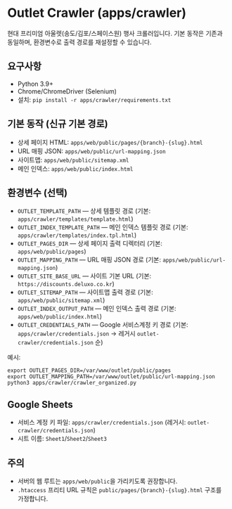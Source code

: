 # Outlet Crawler (apps/crawler)

현대 프리미엄 아울렛(송도/김포/스페이스원) 행사 크롤러입니다. 기본 동작은 기존과 동일하며, 환경변수로 출력 경로를 재설정할 수 있습니다.

## 요구사항
- Python 3.9+
- Chrome/ChromeDriver (Selenium)
- 설치: `pip install -r apps/crawler/requirements.txt`

## 기본 동작 (신규 기본 경로)
- 상세 페이지 HTML: `apps/web/public/pages/{branch}-{slug}.html`
- URL 매핑 JSON: `apps/web/public/url-mapping.json`
- 사이트맵: `apps/web/public/sitemap.xml`
- 메인 인덱스: `apps/web/public/index.html`

## 환경변수 (선택)
- `OUTLET_TEMPLATE_PATH` — 상세 템플릿 경로 (기본: `apps/crawler/templates/template.html`)
- `OUTLET_INDEX_TEMPLATE_PATH` — 메인 인덱스 템플릿 경로 (기본: `apps/crawler/templates/index.tpl.html`)
- `OUTLET_PAGES_DIR` — 상세 페이지 출력 디렉터리 (기본: `apps/web/public/pages`)
- `OUTLET_MAPPING_PATH` — URL 매핑 JSON 경로 (기본: `apps/web/public/url-mapping.json`)
- `OUTLET_SITE_BASE_URL` — 사이트 기본 URL (기본: `https://discounts.deluxo.co.kr`)
- `OUTLET_SITEMAP_PATH` — 사이트맵 출력 경로 (기본: `apps/web/public/sitemap.xml`)
- `OUTLET_INDEX_OUTPUT_PATH` — 메인 인덱스 출력 경로 (기본: `apps/web/public/index.html`)
- `OUTLET_CREDENTIALS_PATH` — Google 서비스계정 키 경로 (기본: `apps/crawler/credentials.json` → 레거시 `outlet-crawler/credentials.json` 순)

예시:
```
export OUTLET_PAGES_DIR=/var/www/outlet/public/pages
export OUTLET_MAPPING_PATH=/var/www/outlet/public/url-mapping.json
python3 apps/crawler/crawler_organized.py
```

## Google Sheets
- 서비스 계정 키 파일: `apps/crawler/credentials.json` (레거시: `outlet-crawler/credentials.json`)
- 시트 이름: `Sheet1`/`Sheet2`/`Sheet3`

## 주의
- 서버의 웹 루트는 `apps/web/public`을 가리키도록 권장합니다.
- `.htaccess` 프리티 URL 규칙은 `public/pages/{branch}-{slug}.html` 구조를 가정합니다.
